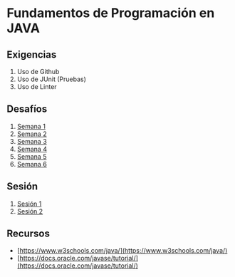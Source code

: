 # Fundamentos de Programación en JAVA 

## Exigencias

1. Uso de Github
2. Uso de JUnit (Pruebas)
3. Uso de Linter

## Desafíos

1. [Semana 1](https://github.com/stgoneira/fundamentos-programacion-java/desafios/semana1)
2. [Semana 2](https://github.com/stgoneira/fundamentos-programacion-java/desafios/semana2)
3. [Semana 3](https://github.com/stgoneira/fundamentos-programacion-java/desafios/semana3)
4. [Semana 4](https://github.com/stgoneira/fundamentos-programacion-java/desafios/semana4)
5. [Semana 5](https://github.com/stgoneira/fundamentos-programacion-java/desafios/semana5)
6. [Semana 6](https://github.com/stgoneira/fundamentos-programacion-java/desafios/semana6)

## Sesión

1. [Sesión 1](https://stgoneira.github.io/fundamentos-programacion-java/ppt/sesion1.html)
2. [Sesión 2](https://stgoneira.github.io/fundamentos-programacion-java/ppt/sesion2.html)

## Recursos

- [https://www.w3schools.com/java/](https://www.w3schools.com/java/)
- [https://docs.oracle.com/javase/tutorial/](https://docs.oracle.com/javase/tutorial/)
